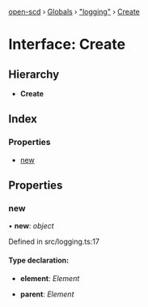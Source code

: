 [open-scd](../README.md) › [Globals](../globals.md) › ["logging"](../modules/_logging_.md) › [Create](_logging_.create.md)

# Interface: Create

## Hierarchy

* **Create**

## Index

### Properties

* [new](_logging_.create.md#new)

## Properties

###  new

• **new**: *object*

Defined in src/logging.ts:17

#### Type declaration:

* **element**: *Element*

* **parent**: *Element*

